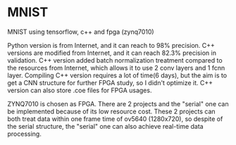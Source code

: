 # MNIST
MNIST using tensorflow, c++ and fpga (zynq7010)

Python version is from Internet, and it can reach to 98% precision. C++ versions are modified from Internet, and it can reach 82.3% precision in validation. 
C++ version added batch normalization treatment compared to the resources from Internet, which allows it to use 2 conv layers and 1 fcnn layer. 
Compiling C++ version requires a lot of time(6 days), but the aim is to get a CNN structure for further FPGA study, so I didn't optimize it.
C++ version can also store .coe files for FPGA usages.

ZYNQ7010 is chosen as FPGA. There are 2 projects and the "serial" one can be implemented because of its low resource cost. These 2 projects can both treat data
within one frame time of ov5640 (1280x720), so despite of the serial structure, the "serial" one can also achieve real-time data processing.

